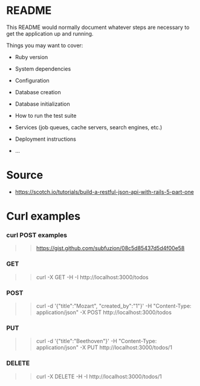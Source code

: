 # README

This README would normally document whatever steps are necessary to get the
application up and running.

Things you may want to cover:

* Ruby version

* System dependencies

* Configuration

* Database creation

* Database initialization

* How to run the test suite

* Services (job queues, cache servers, search engines, etc.)

* Deployment instructions

* ...

# Source 

* https://scotch.io/tutorials/build-a-restful-json-api-with-rails-5-part-one

# Curl examples

### curl POST examples
>> https://gist.github.com/subfuzion/08c5d85437d5d4f00e58
### GET
>> curl -X GET -H -I http://localhost:3000/todos
### POST
>> curl -d '{"title":"Mozart", "created_by":"1"}' -H "Content-Type: application/json" -X POST http://localhost:3000/todos
### PUT
>> curl -d '{"title":"Beethoven"}' -H "Content-Type: application/json" -X PUT http://localhost:3000/todos/1
### DELETE
>> curl -X DELETE -H -I http://localhost:3000/todos/1 
